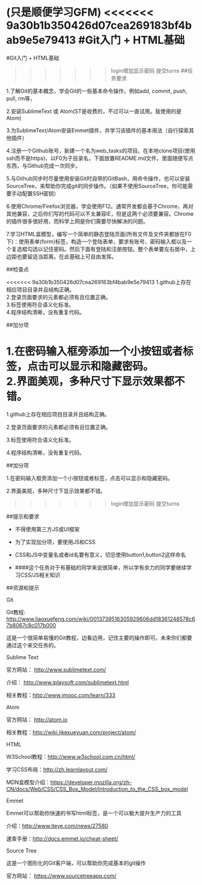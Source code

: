 (只是顺便学习GFM)
<<<<<<< 9a30b1b350426d07cea269183bf4bab9e5e79413
#Git入门 + HTML基础 
=======
#Git入门 + HTML基础
>>>>>>> login增加显示密码 提交turns
##任务要求

1.了解Git的基本概念，学会Git的一些基本命令操作，例如add, commit, push, pull, rm等，

2.安装SublimeText 或 Atom(ST是收费的，不过可以一直试用。我使用的是Atom)

3.为SublimeText/Atom安装Emmet插件，并学习该插件的基本用法（自行探索其他插件）

4.注册一个Github账号，新建一个名为web_tasks的项目。在本地clone项目(使用ssh而不是https)，以F0为子目录名，下面放置README.md文件，里面随便写点东西，与Github完成一次同步。

5.与Github同步时尽量使用安装Git时自带的GitBash，用命令操作，也可以安装SourceTree，来帮助你完成git的同步操作。（如果不使用SourceTree，你可能需要手动配置SSH密钥）

6.使用Chrome/Firefox浏览器，学会使用F12。通常开发都会基于Chrome，再对其他兼容，之后你们写的代码可以不太兼容IE，但是这两个必须要兼容。Chrome的插件很多很好用，而科学上网是你们需要尽快解决的问题。

7.学习HTML盒模型，编写一个简单的静态登陆页面(所有文件及文件夹都放在F0下)：使用表单(form)标签，构造一个登陆表单，要求有账号、密码输入框以及一个复选框勾选以记住密码。然后下面有登陆和注册按钮。整个表单要左右居中，上边距也要留适当距离。在此基础上可自由发挥。

##检查点

<<<<<<< 9a30b1b350426d07cea269183bf4bab9e5e79413
1.github上存在相应项目目录并且结构正确。<br>
2.登录页面要求的元素都必须有且位置正确。<br>
3.标签使用符合语义化标准。<br>
4.程序结构清晰，没有重复代码。<br>

##加分项

1.在密码输入框旁添加一个小按钮或者标签，点击可以显示和隐藏密码。<br>
2.界面美观，多种尺寸下显示效果都不错。<br>
=======
1.github上存在相应项目目录并且结构正确。

2.登录页面要求的元素都必须有且位置正确。

3.标签使用符合语义化标准。

4.程序结构清晰，没有重复代码。

##加分项

1.在密码输入框旁添加一个小按钮或者标签，点击可以显示和隐藏密码。

2.界面美观，多种尺寸下显示效果都不错。
>>>>>>> login增加显示密码 提交turns

##提示和要求

* 不得使用第三方JS或UI框架

* 为了实现加分项，要使用JS和CSS

* CSS和JS中变量名或者id名要有意义，切忌使用button1,button2这样命名

* ####这个任务对于有基础的同学来说很简单，所以学有余力的同学要继续学习CSS/JS相关知识

##资源和提示

Git

Git教程: http://www.liaoxuefeng.com/wiki/0013739516305929606dd18361248578c67b8067c8c017b000

这是一个很简单易懂的Git教程，边看边用，记住主要的操作即可。未来你们都要通过这个来交任务的。

Sublime Text

官方网站： http://www.sublimetext.com/

介绍： http://www.iplaysoft.com/sublimetext.html

相关教程：http://www.imooc.com/learn/333

Atom

官方网站： http://atom.io

相关教程：http://wiki.jikexueyuan.com/project/atom/

HTML

W3School教程：http://www.w3school.com.cn/html/

学习CSS布局：http://zh.learnlayout.com/

MDN盒模型介绍：https://developer.mozilla.org/zh-CN/docs/Web/CSS/CSS_Box_Model/Introduction_to_the_CSS_box_model

Emmet

Emmet可以帮助你快速的书写html标签，是一个可以极大提升生产力的工具

介绍：http://www.iteye.com/news/27580

速查手册：http://docs.emmet.io/cheat-sheet/

Source Tree

这是一个图形化的Git客户端，可以帮助你完成基本的git操作

官方网站： https://www.sourcetreeapp.com/
